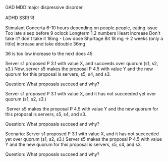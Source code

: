 
GAD
	MDD major dispressive disorder

ADHD
	SSRI 약

Stimulant
	Concerta
			6-10 hours depending on people
				people, eating issue
					Too late sleep
		before 9 oclock
		Longterm
			1,2 numbers
				Heart increase
		Don't take it? don't take it
		18mg - Low dose
			Shprtage
		Bit
18 mg -> 2 weeks (only a little)
increase and take ddouble 36mg

36 is too low increase to the next does 45

Server s1 proposed P 3.1 with value X, and succeeds over quorum (s1, s2, s3.) Now, server s5 makes the proposal P 4.5 with value Y and the new quorum for this proposal is servers, s5, s4, and s3.

Question: What proposals succeed and why?

Server s1 proposed P 3.1 with value X, and it has not succeeded yet over quorum (s1, s2, s3.)

 Server s5 makes the proposal P 4.5 with value Y and the new quorum for this proposal is servers, s5, s4, and s3.


Question: What proposals succeed and why?

Scenario: Server s1 proposed P 3.1 with value X, and it has not succeeded yet over quorum (s1, s2, s3.) Server s5 makes the proposal P 4.5 with value Y and the new quorum for this proposal is servers, s5, s4, and s3.

Question: What proposals succeed and why?